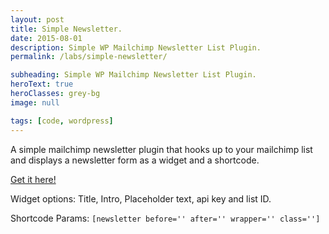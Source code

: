 ```yaml
---
layout: post
title: Simple Newsletter.
date: 2015-08-01
description: Simple WP Mailchimp Newsletter List Plugin.
permalink: /labs/simple-newsletter/

subheading: Simple WP Mailchimp Newsletter List Plugin.
heroText: true
heroClasses: grey-bg
image: null

tags: [code, wordpress]
---
```


A simple mailchimp newsletter plugin that hooks up to your mailchimp list and displays a newsletter form as a widget and a shortcode.

[Get it here!](http://github.com/kiriaze/simple-newsletter)

Widget options: Title, Intro, Placeholder text, api key and list ID.

Shortcode Params: `[newsletter before='' after='' wrapper='' class='']`
